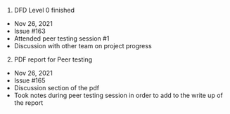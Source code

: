 1. DFD Level 0 finished
  - Nov 26, 2021
  - Issue #163
  - Attended peer testing session #1
  - Discussion with other team on project progress

 2. PDF report for Peer testing
  - Nov 26, 2021
  - Issue #165
  - Discussion section of the pdf
  - Took notes during peer testing session in order to add to the write up of the report
